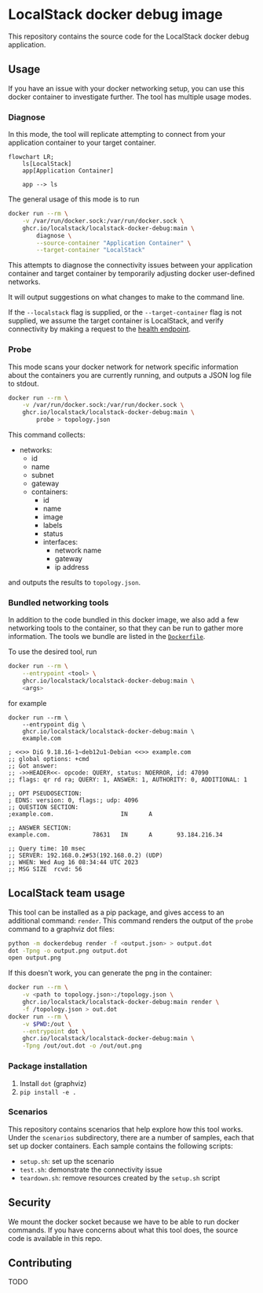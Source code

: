 # LocalStack docker debug image

This repository contains the source code for the LocalStack docker debug application.

## Usage

If you have an issue with your docker networking setup, you can use this docker container to investigate further.
The tool has multiple usage modes.

### Diagnose

In this mode, the tool will replicate attempting to connect from your application container to your target container.


```mermaid
flowchart LR;
    ls[LocalStack]
    app[Application Container]

    app --> ls
```

The general usage of this mode is to run

```bash
docker run --rm \
    -v /var/run/docker.sock:/var/run/docker.sock \
    ghcr.io/localstack/localstack-docker-debug:main \
        diagnose \
        --source-container "Application Container" \
        --target-container "LocalStack"
```

This attempts to diagnose the connectivity issues between your application container and target container by temporarily adjusting docker user-defined networks.

It will output suggestions on what changes to make to the command line.

If the `--localstack` flag is supplied, or the `--target-container` flag is not supplied, we assume the target container is LocalStack, and verify connectivity by making a request to the [health endpoint](https://docs.localstack.cloud/references/internal-endpoints/#localstack-endpoints).

### Probe

This mode scans your docker network for network specific information about the containers you are currently running, and outputs a JSON log file to stdout.

```bash
docker run --rm \
    -v /var/run/docker.sock:/var/run/docker.sock \
    ghcr.io/localstack/localstack-docker-debug:main \
        probe > topology.json
```

This command collects:

* networks:
    * id
    * name
    * subnet
    * gateway
    * containers:
        * id
        * name
        * image
        * labels
        * status
        * interfaces:
            * network name
            * gateway
            * ip address

and outputs the results to `topology.json`.

### Bundled networking tools

In addition to the code bundled in this docker image, we also add a few networking tools to the container, so that they can be run to gather more information.
The tools we bundle are listed in the [`Dockerfile`](https://github.com/localstack/localstack-docker-debug/tree/main/Dockerfile#L7-L13).

To use the desired tool, run

```bash
docker run --rm \
    --entrypoint <tool> \
    ghcr.io/localstack/localstack-docker-debug:main \
    <args>
```

for example

```
docker run --rm \
    --entrypoint dig \
    ghcr.io/localstack/localstack-docker-debug:main \
    example.com

; <<>> DiG 9.18.16-1~deb12u1-Debian <<>> example.com
;; global options: +cmd
;; Got answer:
;; ->>HEADER<<- opcode: QUERY, status: NOERROR, id: 47090
;; flags: qr rd ra; QUERY: 1, ANSWER: 1, AUTHORITY: 0, ADDITIONAL: 1

;; OPT PSEUDOSECTION:
; EDNS: version: 0, flags:; udp: 4096
;; QUESTION SECTION:
;example.com.                   IN      A

;; ANSWER SECTION:
example.com.            78631   IN      A       93.184.216.34

;; Query time: 10 msec
;; SERVER: 192.168.0.2#53(192.168.0.2) (UDP)
;; WHEN: Wed Aug 16 08:34:44 UTC 2023
;; MSG SIZE  rcvd: 56
```


## LocalStack team usage

This tool can be installed as a pip package, and gives access to an additional command: `render`.
This command renders the output of the `probe` command to a graphviz dot files:

```bash
python -m dockerdebug render -f <output.json> > output.dot
dot -Tpng -o output.png output.dot
open output.png
```

If this doesn't work, you can generate the png in the container:

```bash
docker run --rm \
    -v <path to topology.json>:/topology.json \
    ghcr.io/localstack/localstack-docker-debug:main render \
    -f /topology.json > out.dot
docker run --rm \
    -v $PWD:/out \
    --entrypoint dot \
    ghcr.io/localstack/localstack-docker-debug:main \
    -Tpng /out/out.dot -o /out/out.png
```

### Package installation

1. Install `dot` (graphviz)
2. `pip install -e .`

### Scenarios

This repository contains scenarios that help explore how this tool works.
Under the `scenarios` subdirectory, there are a number of samples, each that set up docker containers.
Each sample contains the following scripts:

* `setup.sh`: set up the scenario
* `test.sh`: demonstrate the connectivity issue
* `teardown.sh`: remove resources created by the `setup.sh` script


## Security

We mount the docker socket because we have to be able to run docker commands.
If you have concerns about what this tool does, the source code is available in this repo.

## Contributing

TODO
